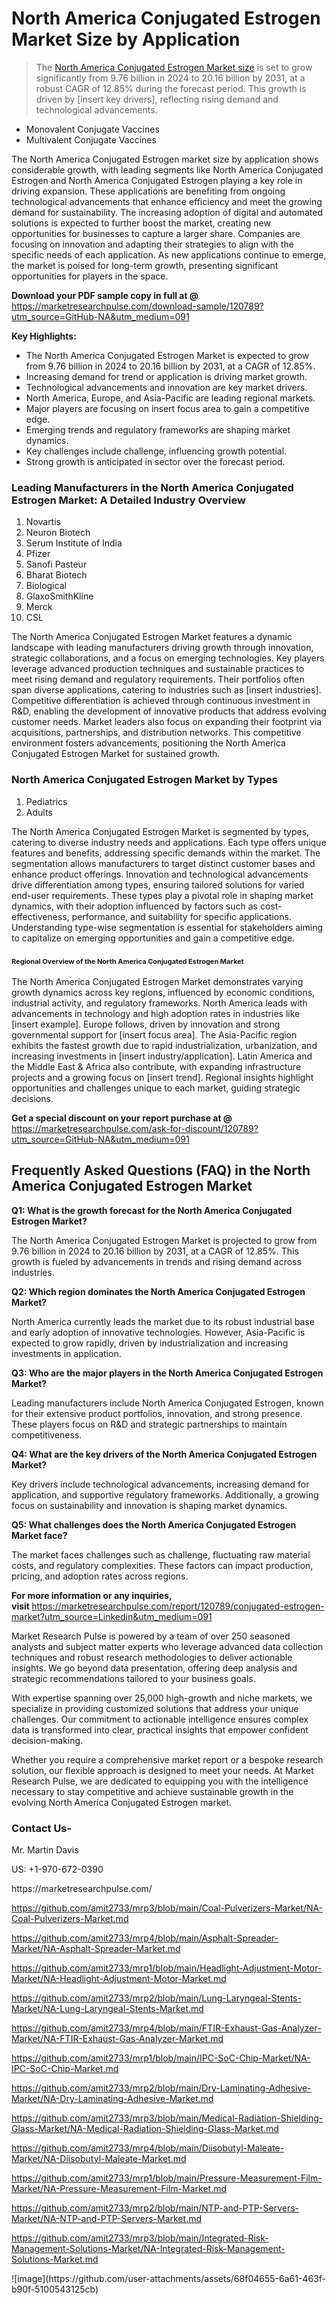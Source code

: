 <h1>North America Conjugated Estrogen Market&nbsp;Size by Application</h1><blockquote><p>The <a href="https://marketresearchpulse.com/download-sample/120789?utm_source=GitHub-NA&amp;utm_medium=091">North America Conjugated Estrogen Market size</a> is set to grow significantly from 9.76 billion in 2024 to 20.16 billion by 2031, at a robust CAGR of 12.85% during the forecast period. This growth is driven by [insert key drivers], reflecting rising demand and technological advancements.</p></blockquote><ul><li>Monovalent Conjugate Vaccines<li> Multivalent Conjugate Vaccines</li></ul><p>The North America Conjugated Estrogen market size by application shows considerable growth, with leading segments like North America Conjugated Estrogen and North America Conjugated Estrogen playing a key role in driving expansion. These applications are benefiting from ongoing technological advancements that enhance efficiency and meet the growing demand for sustainability. The increasing adoption of digital and automated solutions is expected to further boost the market, creating new opportunities for businesses to capture a larger share. Companies are focusing on innovation and adapting their strategies to align with the specific needs of each application. As new applications continue to emerge, the market is poised for long-term growth, presenting significant opportunities for players in the space.</p><p><strong>Download your PDF sample copy in full at @ </strong><a href="https://marketresearchpulse.com/download-sample/120789?utm_source=GitHub-NA&amp;utm_medium=091">https://marketresearchpulse.com/download-sample/120789?utm_source=GitHub-NA&amp;utm_medium=091</a></p><p><strong>Key Highlights: </strong></p><ul><li>The North America Conjugated Estrogen Market is expected to grow from 9.76 billion in 2024 to 20.16 billion by 2031, at a CAGR of 12.85%.</li><li>Increasing demand for trend or application is driving market growth.</li><li>Technological advancements and innovation are key market drivers.</li><li>North America, Europe, and Asia-Pacific are leading regional markets.</li><li>Major players are focusing on insert focus area to gain a competitive edge.</li><li>Emerging trends and regulatory frameworks are shaping market dynamics.</li><li>Key challenges include challenge, influencing growth potential.</li><li>Strong growth is anticipated in sector over the forecast period.</li></ul><h3>Leading Manufacturers in the North America Conjugated Estrogen Market: A Detailed Industry Overview</h3><ol><li>Novartis</li><li>Neuron Biotech</li><li>Serum Institute of India</li><li>Pfizer</li><li>Sanofi Pasteur</li><li>Bharat Biotech</li><li>Biological</li><li>GlaxoSmithKline</li><li>Merck</li><li>CSL</li></ol><div class="flex max-w-full flex-col flex-grow"><div class="min-h-8 text-message flex w-full flex-col items-end gap-2 whitespace-normal break-words [.text-message+&amp;]:mt-5" dir="auto" data-message-author-role="assistant" data-message-id="fd8432e4-4910-450d-b182-61b7bfb0a01f" data-message-model-slug="gpt-4o"><div class="flex w-full flex-col gap-1 empty:hidden first:pt-[3px]"><div class="markdown prose w-full break-words dark:prose-invert light"><p>The North America Conjugated Estrogen Market features a dynamic landscape with leading manufacturers driving growth through innovation, strategic collaborations, and a focus on emerging technologies. Key players leverage advanced production techniques and sustainable practices to meet rising demand and regulatory requirements. Their portfolios often span diverse applications, catering to industries such as [insert industries]. Competitive differentiation is achieved through continuous investment in R&amp;D, enabling the development of innovative products that address evolving customer needs. Market leaders also focus on expanding their footprint via acquisitions, partnerships, and distribution networks. This competitive environment fosters advancements, positioning the North America Conjugated Estrogen Market for sustained growth.</p></div></div></div></div><h3>North America Conjugated Estrogen Market by Types</h3><ol><li>Pediatrics<li> Adults</li></ol><div class="flex max-w-full flex-col flex-grow"><div class="min-h-8 text-message flex w-full flex-col items-end gap-2 whitespace-normal break-words [.text-message+&amp;]:mt-5" dir="auto" data-message-author-role="assistant" data-message-id="084470be-0bb7-4664-bddf-5156b4f41249" data-message-model-slug="gpt-4o-mini"><div class="flex w-full flex-col gap-1 empty:hidden first:pt-[3px]"><div class="markdown prose w-full break-words dark:prose-invert light"><p>The North America Conjugated Estrogen Market is segmented by types, catering to diverse industry needs and applications. Each type offers unique features and benefits, addressing specific demands within the market. The segmentation allows manufacturers to target distinct customer bases and enhance product offerings. Innovation and technological advancements drive differentiation among types, ensuring tailored solutions for varied end-user requirements. These types play a pivotal role in shaping market dynamics, with their adoption influenced by factors such as cost-effectiveness, performance, and suitability for specific applications. Understanding type-wise segmentation is essential for stakeholders aiming to capitalize on emerging opportunities and gain a competitive edge.</p></div></div></div></div><h3><span style="font-size: 11px;">Regional Overview of the North America Conjugated Estrogen Market</span></h3><div class="flex max-w-full flex-col flex-grow"><div class="min-h-8 text-message flex w-full flex-col items-end gap-2 whitespace-normal break-words [.text-message+&amp;]:mt-5" dir="auto" data-message-author-role="assistant" data-message-id="e9038762-ce64-4e30-91c9-9bd413514231" data-message-model-slug="gpt-4o-mini"><div class="flex w-full flex-col gap-1 empty:hidden first:pt-[3px]"><div class="markdown prose w-full break-words dark:prose-invert light"><p>The North America Conjugated Estrogen Market demonstrates varying growth dynamics across key regions, influenced by economic conditions, industrial activity, and regulatory frameworks. North America leads with advancements in technology and high adoption rates in industries like [insert example]. Europe follows, driven by innovation and strong governmental support for [insert focus area]. The Asia-Pacific region exhibits the fastest growth due to rapid industrialization, urbanization, and increasing investments in [insert industry/application]. Latin America and the Middle East &amp; Africa also contribute, with expanding infrastructure projects and a growing focus on [insert trend]. Regional insights highlight opportunities and challenges unique to each market, guiding strategic decisions.</p></div></div></div></div><p><strong>Get a special discount on your report purchase at @ </strong><a href="https://marketresearchpulse.com/ask-for-discount/120789?utm_source=GitHub-NA&amp;utm_medium=091">https://marketresearchpulse.com/ask-for-discount/120789?utm_source=GitHub-NA&amp;utm_medium=091</a></p><h2>Frequently Asked Questions (FAQ) in the North America Conjugated Estrogen Market</h2><p><strong>Q1: What is the growth forecast for the North America Conjugated Estrogen Market?</strong></p><p>The North America Conjugated Estrogen Market is projected to grow from 9.76 billion in 2024 to 20.16 billion by 2031, at a CAGR of 12.85%. This growth is fueled by advancements in trends and rising demand across industries.</p><p><strong>Q2: Which region dominates the North America Conjugated Estrogen Market?</strong></p><p>North America currently leads the market due to its robust industrial base and early adoption of innovative technologies. However, Asia-Pacific is expected to grow rapidly, driven by industrialization and increasing investments in application.</p><p><strong>Q3: Who are the major players in the North America Conjugated Estrogen Market?</strong></p><p>Leading manufacturers include North America Conjugated Estrogen, known for their extensive product portfolios, innovation, and strong presence. These players focus on R&amp;D and strategic partnerships to maintain competitiveness.</p><p><strong>Q4: What are the key drivers of the North America Conjugated Estrogen Market?</strong></p><p>Key drivers include technological advancements, increasing demand for application, and supportive regulatory frameworks. Additionally, a growing focus on sustainability and innovation is shaping market dynamics.</p><p><strong>Q5: What challenges does the North America Conjugated Estrogen Market face?</strong></p><p>The market faces challenges such as challenge, fluctuating raw material costs, and regulatory complexities. These factors can impact production, pricing, and adoption rates across regions.</p><p><strong>For more information or any inquiries, visit&nbsp;</strong><a href="https://marketresearchpulse.com/report/120789/conjugated-estrogen-market?utm_source=Linkedin&utm_medium=091">https://marketresearchpulse.com/report/120789/conjugated-estrogen-market?utm_source=Linkedin&utm_medium=091</a></p><p>Market Research Pulse is powered by a team of over 250 seasoned analysts and subject matter experts who leverage advanced data collection techniques and robust research methodologies to deliver actionable insights. We go beyond data presentation, offering deep analysis and strategic recommendations tailored to your business goals.</p><p>With expertise spanning over 25,000 high-growth and niche markets, we specialize in providing customized solutions that address your unique challenges. Our commitment to actionable intelligence ensures complex data is transformed into clear, practical insights that empower confident decision-making.</p><p>Whether you require a comprehensive market report or a bespoke research solution, our flexible approach is designed to meet your needs. At Market Research Pulse, we are dedicated to equipping you with the intelligence necessary to stay competitive and achieve sustainable growth in the evolving North America Conjugated Estrogen market.</p><h3><strong>Contact Us-</strong></h3><p>Mr. Martin Davis</p><p>US: +1-970-672-0390</p><p>https://marketresearchpulse.com/</p><p><a href="https://github.com/amit2733/mrp3/blob/main/Coal-Pulverizers-Market/NA-Coal-Pulverizers-Market.md">https://github.com/amit2733/mrp3/blob/main/Coal-Pulverizers-Market/NA-Coal-Pulverizers-Market.md</a></p><p><a href="https://github.com/amit2733/mrp4/blob/main/Asphalt-Spreader-Market/NA-Asphalt-Spreader-Market.md">https://github.com/amit2733/mrp4/blob/main/Asphalt-Spreader-Market/NA-Asphalt-Spreader-Market.md</a></p><p><a href="https://github.com/amit2733/mrp1/blob/main/Headlight-Adjustment-Motor-Market/NA-Headlight-Adjustment-Motor-Market.md">https://github.com/amit2733/mrp1/blob/main/Headlight-Adjustment-Motor-Market/NA-Headlight-Adjustment-Motor-Market.md</a></p><p><a href="https://github.com/amit2733/mrp2/blob/main/Lung-Laryngeal-Stents-Market/NA-Lung-Laryngeal-Stents-Market.md">https://github.com/amit2733/mrp2/blob/main/Lung-Laryngeal-Stents-Market/NA-Lung-Laryngeal-Stents-Market.md</a></p><p><a href="https://github.com/amit2733/mrp4/blob/main/FTIR-Exhaust-Gas-Analyzer-Market/NA-FTIR-Exhaust-Gas-Analyzer-Market.md">https://github.com/amit2733/mrp4/blob/main/FTIR-Exhaust-Gas-Analyzer-Market/NA-FTIR-Exhaust-Gas-Analyzer-Market.md</a></p><p><a href="https://github.com/amit2733/mrp1/blob/main/IPC-SoC-Chip-Market/NA-IPC-SoC-Chip-Market.md">https://github.com/amit2733/mrp1/blob/main/IPC-SoC-Chip-Market/NA-IPC-SoC-Chip-Market.md</a></p><p><a href="https://github.com/amit2733/mrp2/blob/main/Dry-Laminating-Adhesive-Market/NA-Dry-Laminating-Adhesive-Market.md">https://github.com/amit2733/mrp2/blob/main/Dry-Laminating-Adhesive-Market/NA-Dry-Laminating-Adhesive-Market.md</a></p><p><a href="https://github.com/amit2733/mrp3/blob/main/Medical-Radiation-Shielding-Glass-Market/NA-Medical-Radiation-Shielding-Glass-Market.md">https://github.com/amit2733/mrp3/blob/main/Medical-Radiation-Shielding-Glass-Market/NA-Medical-Radiation-Shielding-Glass-Market.md</a></p><p><a href="https://github.com/amit2733/mrp4/blob/main/Diisobutyl-Maleate-Market/NA-Diisobutyl-Maleate-Market.md">https://github.com/amit2733/mrp4/blob/main/Diisobutyl-Maleate-Market/NA-Diisobutyl-Maleate-Market.md</a></p><p><a href="https://github.com/amit2733/mrp1/blob/main/Pressure-Measurement-Film-Market/NA-Pressure-Measurement-Film-Market.md">https://github.com/amit2733/mrp1/blob/main/Pressure-Measurement-Film-Market/NA-Pressure-Measurement-Film-Market.md</a></p><p><a href="https://github.com/amit2733/mrp2/blob/main/NTP-and-PTP-Servers-Market/NA-NTP-and-PTP-Servers-Market.md">https://github.com/amit2733/mrp2/blob/main/NTP-and-PTP-Servers-Market/NA-NTP-and-PTP-Servers-Market.md</a></p><p><a href="https://github.com/amit2733/mrp3/blob/main/Integrated-Risk-Management-Solutions-Market/NA-Integrated-Risk-Management-Solutions-Market.md">https://github.com/amit2733/mrp3/blob/main/Integrated-Risk-Management-Solutions-Market/NA-Integrated-Risk-Management-Solutions-Market.md</a></p>
![image](https://github.com/user-attachments/assets/68f04655-6a61-463f-b90f-5100543125cb)
